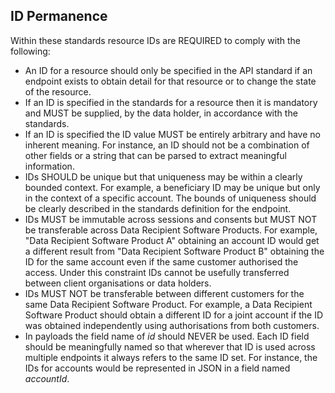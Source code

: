 ## ID Permanence

Within these standards resource IDs are REQUIRED to comply with the following:

* An ID for a resource should only be specified in the API standard if an endpoint exists to
obtain detail for that resource or to change the state of the resource.
* If an ID is specified in the standards for a resource then it is mandatory and MUST be supplied, by the data holder, in accordance with the standards.
* If an ID is specified the ID value MUST be entirely arbitrary and have no inherent meaning. For instance, an ID should not be a combination of other fields or a string that can be parsed to extract meaningful information.
* IDs SHOULD be unique but that uniqueness may be within a clearly bounded context. For example, a beneficiary ID may be unique but only in the context of a specific account. The bounds of uniqueness should be clearly described in the standards definition for the endpoint.
* IDs MUST be immutable across sessions and consents but MUST NOT be transferable across Data Recipient Software Products. For example, "Data Recipient Software Product A" obtaining an account ID would get a different result from "Data Recipient Software Product B" obtaining the ID for the same account even if the same customer authorised the access. Under this constraint IDs cannot be usefully transferred between client organisations or data holders.
* IDs MUST NOT be transferable between different customers for the same Data Recipient Software Product. For example, a Data Recipient Software Product should obtain a different ID for a joint account if the ID was obtained independently using authorisations from both customers.
* In payloads the field name of _id_ should NEVER be used. Each ID field should be meaningfully named so that wherever that ID is used across multiple endpoints it always refers to the same ID set. For instance, the IDs for accounts would be represented in JSON in a field named _accountId_.
